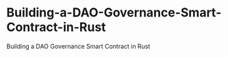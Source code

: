 # Building-a-DAO-Governance-Smart-Contract-in-Rust
Building a DAO Governance Smart Contract in Rust
